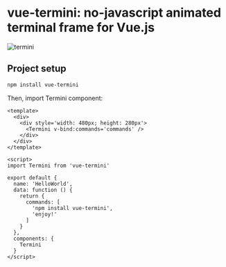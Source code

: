 # vue-termini: no-javascript animated terminal frame for Vue.js

![termini](termini.gif)

## Project setup
```bash
npm install vue-termini
```

Then, import Termini component:
```vue
<template>
  <div>
    <div style='width: 480px; height: 280px'>
      <Termini v-bind:commands='commands' />
    </div>
  </div>
</template>

<script>
import Termini from 'vue-termini'

export default {
  name: 'HelloWorld',
  data: function () {
    return {
      commands: [
        'npm install vue-termini',
        'enjoy!'
      ]
    }
  },
  components: {
    Termini
  }
</script>
```
